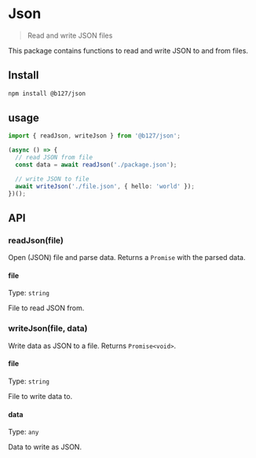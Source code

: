 # Json

> Read and write JSON files

This package contains functions to read and write JSON to and from files.

## Install

```bash
npm install @b127/json
```

## usage

```ts
import { readJson, writeJson } from '@b127/json';

(async () => {
  // read JSON from file
  const data = await readJson('./package.json');

  // write JSON to file
  await writeJson('./file.json', { hello: 'world' });
})();
```

## API

### readJson(file)

Open (JSON) file and parse data. Returns a `Promise` with the parsed data.

#### file

Type: `string`

File to read JSON from.

### writeJson(file, data)

Write data as JSON to a file. Returns `Promise<void>`.

#### file

Type: `string`

File to write data to.

#### data

Type: `any`

Data to write as JSON.
